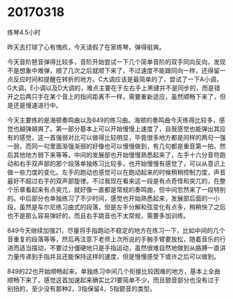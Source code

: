 # 20170318

练琴4.5小时

昨天去打球了心有愧疚，今天请假了在家练琴，弹得挺爽。

今天音阶琶音弹得比较多，音阶开始尝试一下几个简单音阶的双手同向反向，发现不是想象中难弹，顺了几次之后就顺下来了，不过速度不能跟同向一样，还得留一点反应时间和提醒在转折的地方。C大调应该是最简单的了，尝试了一下A小调，G大调，E小调以及D大调的，难点主要在于左右手上黑键并不是同步的，而是错开之后两只手在某个音上的指间距离不一样，需要重新适应，虽然顺畅下来了，但是还是慢速进行中。

今天主要练的是海顿奏鸣曲以及849的练习曲。海顿的奏鸣曲今天练得比较多，感觉也越弹越爽了。第一部分基本上可以开始慢慢上速度了，自我感觉也能弹出其应有的感觉，这一首强弱对比可以做得比较明显，毕竟很多地方都是同样的两句一强一弱，而同一句里面渐强渐弱的好像也可以慢慢做到，有几句都是重音第一拍，然后其他地方弱下来等等。中间的发展部也开始慢慢熟悉起来了，左手十六分音符跑动和右手双声部的那个段落单独练习比较多，也开始慢慢有感觉了，可以从意识上做一些力度的变化。左手的跑动也感觉可以在跑动起来的时候稍稍控制力度，声音最好不超过右手的双声部旋律。不过我现在看来这一段是有点奇怪和突兀的，在整个乐章看起来有点突兀，就好像一直都是常规的奏鸣曲，但中间忽然来了一段特别的。中后部分也单独练习了不少时间，感觉也开始熟悉起来，发展部后面的一小段，虽然是车尔尼练习曲式的段落，但是左手分解和弦变化有点多，稍稍快了之后也不是那么容易弹好的，而且右手跳音也不太常规，需要多加训练。

849今天继续加强21，尽量将手指跑动不稳定的地方在练习一下，比如中间的几个音重复的段落等等，然后再注意下老师上次所说的手腕手臂要放松，随着音乐的行进而适当摆动，不要过分僵硬地只是手指运动，虽然很难自然地做到从胳膊一直讲力量传递到手指并且还能保持这样的速度，但是慢慢感受下或许之后可以做到。

849的22也开始顺畅起来，单独练习中间几个衔接比较困难的地方，基本上全曲顺畅下来了，感觉这首加速起来确实比21要简单不少，而且颤音部分也没有过于别扭的，至少没有那种2，3指保留4，5指颤音的类型。
